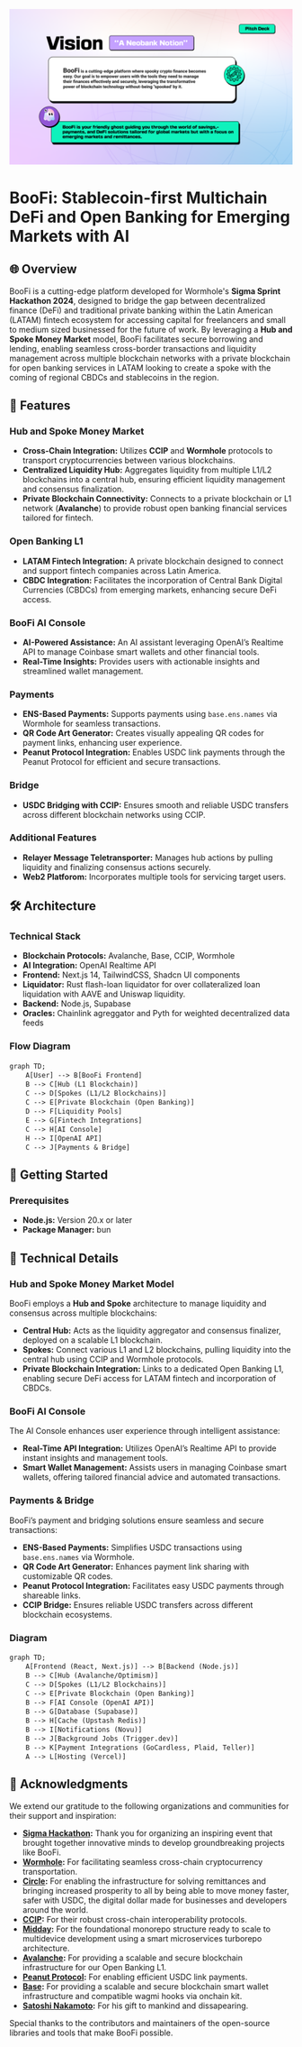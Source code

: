 ![hero](boofi-preview.png)

# BooFi: Stablecoin-first Multichain DeFi and Open Banking for Emerging Markets with AI

## 🌐 Overview

BooFi is a cutting-edge platform developed for Wormhole's **Sigma Sprint Hackathon 2024**, designed to bridge the gap between decentralized finance (DeFi) and traditional private banking within the Latin American (LATAM) fintech ecosystem for accessing capital for freelancers and small to medium sized businessed for the future of work. By leveraging a **Hub and Spoke Money Market** model, BooFi facilitates secure borrowing and lending, enabling seamless cross-border transactions and liquidity management across multiple blockchain networks with a private blockchain for open banking services in LATAM looking to create a spoke with the coming of regional CBDCs and stablecoins in the region.

## 🚀 Features

### **Hub and Spoke Money Market**
- **Cross-Chain Integration:** Utilizes **CCIP** and **Wormhole** protocols to transport cryptocurrencies between various blockchains.
- **Centralized Liquidity Hub:** Aggregates liquidity from multiple L1/L2 blockchains into a central hub, ensuring efficient liquidity management and consensus finalization.
- **Private Blockchain Connectivity:** Connects to a private blockchain or L1 network (**Avalanche**) to provide robust open banking financial services tailored for fintech.

### **Open Banking L1**
- **LATAM Fintech Integration:** A private blockchain designed to connect and support fintech companies across Latin America.
- **CBDC Integration:** Facilitates the incorporation of Central Bank Digital Currencies (CBDCs) from emerging markets, enhancing secure DeFi access.

### **BooFi AI Console**
- **AI-Powered Assistance:** An AI assistant leveraging OpenAI’s Realtime API to manage Coinbase smart wallets and other financial tools.
- **Real-Time Insights:** Provides users with actionable insights and streamlined wallet management.

### **Payments**
- **ENS-Based Payments:** Supports payments using `base.ens.names` via Wormhole for seamless transactions.
- **QR Code Art Generator:** Creates visually appealing QR codes for payment links, enhancing user experience.
- **Peanut Protocol Integration:** Enables USDC link payments through the Peanut Protocol for efficient and secure transactions.

### **Bridge**
- **USDC Bridging with CCIP:** Ensures smooth and reliable USDC transfers across different blockchain networks using CCIP.

### **Additional Features**
- **Relayer Message Teletransporter:** Manages hub actions by pulling liquidity and finalizing consensus actions securely.
- **Web2 Platforom:** Incorporates multiple tools for servicing target users.

## 🛠 Architecture

### **Technical Stack**
- **Blockchain Protocols:** Avalanche, Base, CCIP, Wormhole
- **AI Integration:** OpenAI Realtime API
- **Frontend:** Next.js 14, TailwindCSS, Shadcn UI components
- **Liquidator:** Rust flash-loan liquidator for over collateralized loan liquidation with AAVE and Uniswap liquidity.
- **Backend:** Node.js, Supabase
- **Oracles:** Chainlink agreggator and Pyth for weighted decentralized data feeds

### **Flow Diagram**
```mermaid
graph TD;
    A[User] --> B[BooFi Frontend]
    B --> C[Hub (L1 Blockchain)]
    C --> D[Spokes (L1/L2 Blockchains)]
    C --> E[Private Blockchain (Open Banking)]
    D --> F[Liquidity Pools]
    E --> G[Fintech Integrations]
    C --> H[AI Console]
    H --> I[OpenAI API]
    C --> J[Payments & Bridge]
```

## 🔧 Getting Started

### **Prerequisites**
- **Node.js:** Version 20.x or later
- **Package Manager:** bun


## 🧩 Technical Details

### **Hub and Spoke Money Market Model**
BooFi employs a **Hub and Spoke** architecture to manage liquidity and consensus across multiple blockchains:
- **Central Hub:** Acts as the liquidity aggregator and consensus finalizer, deployed on a scalable L1 blockchain.
- **Spokes:** Connect various L1 and L2 blockchains, pulling liquidity into the central hub using CCIP and Wormhole protocols.
- **Private Blockchain Integration:** Links to a dedicated Open Banking L1, enabling secure DeFi access for LATAM fintech and incorporation of CBDCs.

### **BooFi AI Console**
The AI Console enhances user experience through intelligent assistance:
- **Real-Time API Integration:** Utilizes OpenAI’s Realtime API to provide instant insights and management tools.
- **Smart Wallet Management:** Assists users in managing Coinbase smart wallets, offering tailored financial advice and automated transactions.

### **Payments & Bridge**
BooFi’s payment and bridging solutions ensure seamless and secure transactions:
- **ENS-Based Payments:** Simplifies USDC transactions using `base.ens.names` via Wormhole.
- **QR Code Art Generator:** Enhances payment link sharing with customizable QR codes.
- **Peanut Protocol Integration:** Facilitates easy USDC payments through shareable links.
- **CCIP Bridge:** Ensures reliable USDC transfers across different blockchain ecosystems.


### **Diagram**
```mermaid
graph TD;
    A[Frontend (React, Next.js)] --> B[Backend (Node.js)]
    B --> C[Hub (Avalanche/Optimism)]
    C --> D[Spokes (L1/L2 Blockchains)]
    C --> E[Private Blockchain (Open Banking)]
    B --> F[AI Console (OpenAI API)]
    B --> G[Database (Supabase)]
    B --> H[Cache (Upstash Redis)]
    B --> I[Notifications (Novu)]
    B --> J[Background Jobs (Trigger.dev)]
    B --> K[Payment Integrations (GoCardless, Plaid, Teller)]
    A --> L[Hosting (Vercel)]
```


## 🙏 Acknowledgments

We extend our gratitude to the following organizations and communities for their support and inspiration:

- **[Sigma Hackathon](https://www.sigma-hackathon.com/):** Thank you for organizing an inspiring event that brought together innovative minds to develop groundbreaking projects like BooFi.
- **[Wormhole](https://wormholenetwork.com/):** For facilitating seamless cross-chain cryptocurrency transportation.
- **[Circle](https://www.circle.com/):** For enabling the infrastructure for solving remittances and bringing increased prosperity to all by being able to move money faster, safer with USDC, the digital dollar made for businesses and developers around the world.
- **[CCIP](https://chain.link/ccip):** For their robust cross-chain interoperability protocols.
- **[Midday](https://midday.ai/):** For the foundational monorepo structure ready to scale to multidevice development using a smart microservices turborepo architecture.
- **[Avalanche](https://www.avax.network/):** For providing a scalable and secure blockchain infrastructure for our Open Banking L1.
- **[Peanut Protocol](https://peanutprotocol.com/):** For enabling efficient USDC link payments.
- **[Base](https://base.org/):** For providing a scalable and secure blockchain smart wallet infrastructure and compatible wagmi hooks via onchain kit.
- **[Satoshi Nakamoto](https://bitcoin.org/bitcoin.pdf):** For his gift to mankind and dissapearing.

Special thanks to the contributors and maintainers of the open-source libraries and tools that make BooFi possible.
